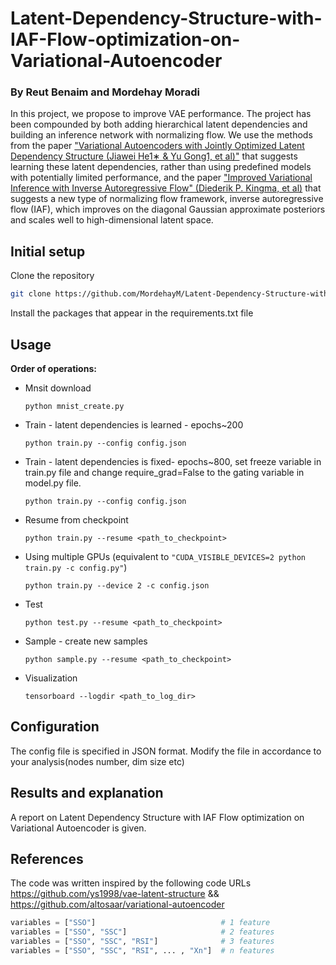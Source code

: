 # Latent-Dependency-Structure-with-IAF-Flow-optimization-on-Variational-Autoencoder
### By Reut Benaim and Mordehay Moradi

In this project, we propose to improve VAE performance.
The project has been compounded by both adding hierarchical latent dependencies
and building an inference network with normalizing flow.
We use the methods from the paper ["Variational Autoencoders with Jointly Optimized
Latent Dependency Structure (Jiawei He1∗ & Yu Gong1, et al)"](https://openreview.net/forum?id=SJgsCjCqt7) that suggests learning these latent dependencies,
rather than using predefined models with potentially limited performance,
and the paper ["Improved Variational Inference with Inverse Autoregressive Flow" (Diederik P. Kingma, et al)](https://arxiv.org/abs/1606.04934
) 
that suggests a new type of normalizing flow framework, inverse autoregressive flow (IAF),
which improves on the diagonal Gaussian approximate posteriors and scales well to high-dimensional latent space.

## Initial setup

Clone the repository
```bash
git clone https://github.com/MordehayM/Latent-Dependency-Structure-with-IAF-Flow-optimization-on-Variational-Autoencoder.git
```
Install the packages that appear in the requirements.txt file 

## Usage

**Order of operations:**

- Mnsit download
  ```
  python mnist_create.py
  ```
- Train - latent dependencies is learned - epochs~200
  ```
  python train.py --config config.json
  ```
- Train - latent dependencies is fixed- epochs~800, set freeze variable in train.py file
  and change require_grad=False to the gating variable in model.py file.
  
  `python train.py --config config.json`
- Resume from checkpoint
  
  `python train.py --resume <path_to_checkpoint>`
- Using multiple GPUs (equivalent to `"CUDA_VISIBLE_DEVICES=2 python train.py -c config.py"`)
  
  `python train.py --device 2 -c config.json`
- Test
  
  `python test.py --resume <path_to_checkpoint>`
- Sample - create new samples
  
  `python sample.py --resume <path_to_checkpoint>`
- Visualization 
  
  `tensorboard --logdir <path_to_log_dir>`

## Configuration

The config file is specified in JSON format. Modify the file in accordance to your analysis(nodes number, dim size etc) 

## Results and explanation

A report on Latent Dependency Structure with IAF Flow optimization on Variational Autoencoder is given.

## References

The code was written inspired by the following code URLs https://github.com/ys1998/vae-latent-structure
&& https://github.com/altosaar/variational-autoencoder


```python
variables = ["SSO"]                            # 1 feature
variables = ["SSO", "SSC"]                     # 2 features
variables = ["SSO", "SSC", "RSI"]              # 3 features
variables = ["SSO", "SSC", "RSI", ... , "Xn"]  # n features
```





